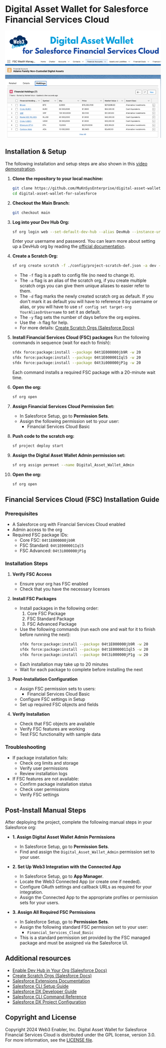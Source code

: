 # Digital Asset Wallet for Salesforce Financial Services Cloud

![](documentation-and-images/digital-asset-wallet-for-salesforce-financial-services-cloud-thumbnail.png)

## Installation & Setup

The following installation and setup steps are also shown in this [video demonstration](https://youtu.be/khIhLIKqMVM).

1. **Clone the repository to your local machine:**
   ```sh
   git clone https://github.com/MuKnSysEnterprise/digital-asset-wallet-for-salesforce.git
   cd digital-asset-wallet-for-salesforce
   ```

2. **Checkout the Main Branch:**
   ```sh
   git checkout main
   ```

3. **Log into your Dev Hub Org:**
   ```sh
   sf org login web --set-default-dev-hub --alias DevHub --instance-url https://login.salesforce.com
   ```
   Enter your username and password. You can learn more about setting up a DevHub org by reading the [official documentation](https://developer.salesforce.com/docs/atlas.en-us.sfdx_dev.meta/sfdx_dev/sfdx_setup_enable_devhub.htm).

4. **Create a Scratch Org:**
   ```sh
   sf org create scratch -f ./config/project-scratch-def.json -a dev -d -y 30
   ```
   - The `-f` flag is a path to config file (no need to change it).
   - The `-a` flag is an alias of the scratch org, if you create multiple scratch orgs you can give them unique aliases to easier refer to them.
   - The `-d` flag marks the newly created scratch org as default. If you don't mark it as default you will have to reference it by username or alias, or you will have to use `sf config set target-org YourAliasOrUsername` to set it as default.
   - The `-y` flag sets the number of days before the org expires.
   - Use the `-h` flag for help.
   - For more details: [Create Scratch Orgs (Salesforce Docs)](https://developer.salesforce.com/docs/atlas.en-us.sfdx_dev.meta/sfdx_dev/sfdx_dev_scratch_orgs_create.htm)

5. **Install Financial Services Cloud (FSC) packages**
   Run the following commands in sequence (wait for each to finish):
   ```sh
   sfdx force:package:install --package 04t1E000000jb9R -w 20
   sfdx force:package:install --package 04t1E000001Iql5 -w 20
   sfdx force:package:install --package 04t3i000000jP1g -w 20
   ```
   Each command installs a required FSC package with a 20-minute wait time.

6. **Open the org:**
   ```sh
   sf org open
   ```

7. **Assign Financial Services Cloud Permission Set:**
   - In Salesforce Setup, go to **Permission Sets**.
   - Assign the following permission set to your user:
     - Financial Services Cloud Basic

8. **Push code to the scratch org:**
   ```sh
   sf project deploy start
   ```

9. **Assign the Digital Asset Wallet Admin permission set:**
   ```sh
   sf org assign permset --name Digital_Asset_Wallet_Admin
   ```

10. **Open the org:**
    ```sh
    sf org open
    ```

## Financial Services Cloud (FSC) Installation Guide

### Prerequisites
- A Salesforce org with Financial Services Cloud enabled
- Admin access to the org
- Required FSC package IDs:
  - Core FSC: `04t1E000000jb9R`
  - FSC Standard: `04t1E000001Iql5`
  - FSC Advanced: `04t3i000000jP1g`

### Installation Steps
1. **Verify FSC Access**
   - Ensure your org has FSC enabled
   - Check that you have the necessary licenses

2. **Install FSC Packages**
   - Install packages in the following order:
     1. Core FSC Package
     2. FSC Standard Package
     3. FSC Advanced Package
   - Use the following commands (run each one and wait for it to finish before running the next):
     ```bash
     sfdx force:package:install --package 04t1E000000jb9R -w 20
     sfdx force:package:install --package 04t1E000001Iql5 -w 20
     sfdx force:package:install --package 04t3i000000jP1g -w 20
     ```
   - Each installation may take up to 20 minutes
   - Wait for each package to complete before installing the next

3. **Post-Installation Configuration**
   - Assign FSC permission sets to users:
     - Financial Services Cloud Basic
   - Configure FSC settings in Setup
   - Set up required FSC objects and fields

4. **Verify Installation**
   - Check that FSC objects are available
   - Verify FSC features are working
   - Test FSC functionality with sample data

### Troubleshooting
- If package installation fails:
  - Check org limits and storage
  - Verify user permissions
  - Review installation logs
- If FSC features are not available:
  - Confirm package installation status
  - Check user permissions
  - Verify FSC settings

## Post-Install Manual Steps

After deploying the project, complete the following manual steps in your Salesforce org:

- **1. Assign Digital Asset Wallet Admin Permissions**
    - In Salesforce Setup, go to **Permission Sets**.
    - Find and assign the `Digital_Asset_Wallet_Admin` permission set to your user.

- **2. Set Up Web3 Integration with the Connected App**
    - In Salesforce Setup, go to **App Manager**.
    - Locate the Web3 Connected App (or create one if needed).
    - Configure OAuth settings and callback URLs as required for your integration.
    - Assign the Connected App to the appropriate profiles or permission sets for your users.

- **3. Assign All Required FSC Permissions**
    - In Salesforce Setup, go to **Permission Sets**.
    - Assign the following standard FSC permission set to your user:
        - `Financial_Services_Cloud_Basic`
    - This is a standard permission set provided by the FSC managed package and must be assigned via the Salesforce UI.

## Additional resources

-   [Enable Dev Hub in Your Org (Salesforce Docs)](https://developer.salesforce.com/docs/atlas.en-us.sfdx_dev.meta/sfdx_dev/sfdx_setup_enable_devhub.htm)
-   [Create Scratch Orgs (Salesforce Docs)](https://developer.salesforce.com/docs/atlas.en-us.sfdx_dev.meta/sfdx_dev/sfdx_dev_scratch_orgs_create.htm)
-   [Salesforce Extensions Documentation](https://developer.salesforce.com/tools/vscode/)
-   [Salesforce CLI Setup Guide](https://developer.salesforce.com/docs/atlas.en-us.sfdx_setup.meta/sfdx_setup/sfdx_setup_intro.htm)
-   [Salesforce DX Developer Guide](https://developer.salesforce.com/docs/atlas.en-us.sfdx_dev.meta/sfdx_dev/sfdx_dev_intro.htm)
-   [Salesforce CLI Command Reference](https://developer.salesforce.com/docs/atlas.en-us.sfdx_cli_reference.meta/sfdx_cli_reference/cli_reference.htm)
-   [Salesforce DX Project Configuration](https://developer.salesforce.com/docs/atlas.en-us.sfdx_dev.meta/sfdx_dev/sfdx_dev_ws_config.htm)


## Copyright and License

Copyright 2024 Web3 Enabler, Inc. Digital Asset Wallet for Salesforce Financial Services Cloud is distributed under the GPL license, version 3.0. For more information, see the [LICENSE file](LICENSE).
